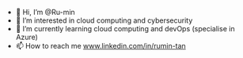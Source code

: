 - 👋 Hi, I’m @Ru-min
- 👀 I’m interested in cloud computing and cybersecurity
- 🌱 I’m currently learning cloud computing and devOps (specialise in Azure)
- 📫 How to reach me www.linkedin.com/in/rumin-tan
<!---
ru-min/ru-min is a ✨ special ✨ repository because its `README.md` (this file) appears on your GitHub profile.
You can click the Preview link to take a look at your changes.
--->
